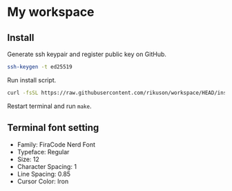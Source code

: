 # My workspace

## Install

Generate ssh keypair and register public key on GitHub.

```bash
ssh-keygen -t ed25519
```

Run install script.

```bash
curl -fsSL https://raw.githubusercontent.com/rikuson/workspace/HEAD/install.sh | zsh -
```

Restart terminal and run `make`.

## Terminal font setting

- Family: FiraCode Nerd Font
- Typeface: Regular
- Size: 12
- Character Spacing: 1
- Line Spacing: 0.85
- Cursor Color: Iron

